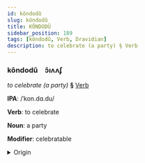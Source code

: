 ```yaml
---
id: kôndodû
slug: kôndodû
title: KÔNDODÛ
sidebar_position: 189
tags: [kôndodû, Verb, Dravidian]
description: to celebrate (a party) § Verb
---
```


### kôndodû&emsp;<span kind="abugida">ɔ̃ıʌʌʄ</span>

*to celebrate (a party)* **§** [Verb](../../tags/Verb)

**IPA**: /ˈkon.dɑ.du/

**Verb**: to celebrate

**Noun**: a party

**Modifier**: celebratable

<details>
    <summary>Origin</summary>
    Tamil கொண்டாடு koṇṭāṭu [koɳɖaːɖɯ]<br/>
    <em>Dravidian Language Family</em>
</details>